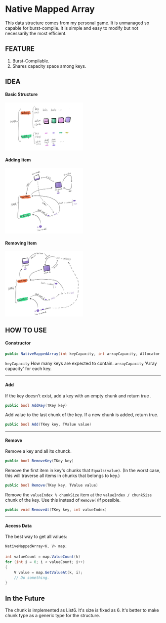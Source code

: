 # Native Mapped Array

This data structure comes from my personal game. It is unmanaged so capable for burst-compile. It is simple and easy to modify but not necessarily the most efficient.


## FEATURE
1. Burst-Compilable.
2. Shares capacity space among keys.


## IDEA

#### Basic Structure
<img src="https://github.com/zhanong/Native-Mapped-Array/blob/main/image/basic.jpg?raw=true" alt="drawing" width="50%"/>

#### Adding Item
<img src="https://github.com/zhanong/Native-Mapped-Array/blob/main/image/add.jpg?raw=true" alt="drawing" width="50%"/>

#### Removing Item
<img src="https://github.com/zhanong/Native-Mapped-Array/blob/main/image/remove.jpg?raw=true" alt="drawing" width="50%"/>



## HOW TO USE

#### Constructor
```c#
public NativeMappedArray(int keyCapacity, int arrayCapacity, Allocator allocator)
```
`keyCapacity`  How many keys are expected to contain.
`arrayCapacity`   'Array capacity' for each key.

------------

#### Add
If the key doesn't exist, add a key with an empty chunk and return true .
```c#
public bool AddKey(TKey key) 
```
Add value to the last chunk of the key. If a new chunk is added, return true.
```c#
public bool Add(TKey key, TValue value) 
```
------------

#### Remove

Remove a key and all its chunck.
```c#
public bool RemoveKey(TKey key)
```

Remove the first item in key's chunks that `Equals(value)`.
(In the worst case, this will traverse all items in chunks that belongs to key.)
```c#
public bool Remove(TKey key, TValue value)
```

Remove the `valueIndex % chunkSize` item at the `valueIndex / chunkSize` chunk of the key. Use this instead of `Remove()`if possible.
```c#
public void RemoveAt(TKey key, int valueIndex)
```
------------

#### Access Data
The best way to get all values:
```c#
NativeMappedArray<K, V> map;

int valueCount = map.ValueCount(k)
for (int i = 0; i < valueCount; i++)
{
	V value = map.GetValueAt(k, i);
	// Do something.
}
```

## In the Future
The chunk is implemented as List6. It's size is fixed as 6. It's better to make chunk type as a generic type for the structure.

